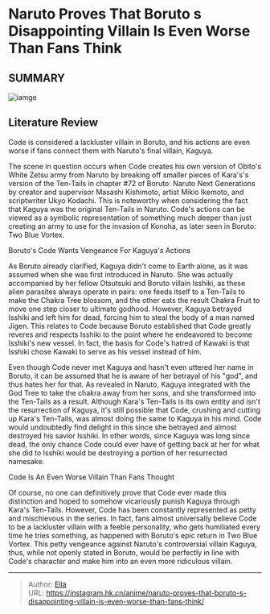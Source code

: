 # Naruto Proves That Boruto s Disappointing Villain Is Even Worse Than Fans Think


## SUMMARY 

![iamge](https://static1.srcdn.com/wordpress/wp-content/uploads/2023/09/code-likely-hates-kaguya.jpg)

## Literature Review

Code is considered a lackluster villain in Boruto, and his actions are even worse if fans connect them with Naruto&#39;s final villain, Kaguya.





The scene in question occurs when Code creates his own version of Obito&#39;s White Zetsu army from Naruto by breaking off smaller pieces of Kara&#39;s&#39;s version of the Ten-Tails in chapter #72 of Boruto: Naruto Next Generations by creator and supervisor Masashi Kishimoto, artist Mikio Ikemoto, and scriptwriter Ukyo Kodachi. This is noteworthy when considering the fact that Kaguya was the original Ten-Tails in Naruto. Code&#39;s actions can be viewed as a symbolic representation of something much deeper than just creating an army to use for the invasion of Konoha, as later seen in Boruto: Two Blue Vortex.





 Boruto&#39;s Code Wants Vengeance For Kaguya&#39;s Actions 
          

As Boruto already clarified, Kaguya didn&#39;t come to Earth alone, as it was assumed when she was first introduced in Naruto. She was actually accompanied by her fellow Otsutsuki and Boruto villain Isshiki, as these alien parasites always operate in pairs: one feeds itself to a Ten-Tails to make the Chakra Tree blossom, and the other eats the result Chakra Fruit to move one step closer to ultimate godhood. However, Kaguya betrayed Isshiki and left him for dead, forcing him to steal the body of a man named Jigen. This relates to Code because Boruto established that Code greatly reveres and respects Isshiki to the point where he endeavored to become Isshiki&#39;s new vessel. In fact, the basis for Code&#39;s hatred of Kawaki is that Isshiki chose Kawaki to serve as his vessel instead of him.




Even though Code never met Kaguya and hasn&#39;t even uttered her name in Boruto, it can be assumed that he is aware of her betrayal of his &#34;god&#34;, and thus hates her for that. As revealed in Naruto, Kaguya integrated with the God Tree to take the chakra away from her sons, and she transformed into the Ten-Tails as a result. Although Kara&#39;s Ten-Tails is its own entity and isn&#39;t the resurrection of Kaguya, it&#39;s still possible that Code, crushing and cutting up Kara&#39;s Ten-Tails, was almost doing the same to Kaguya in his mind. Code would undoubtedly find delight in this since she betrayed and almost destroyed his savior Isshiki. In other words, since Kaguya was long since dead, the only chance Code could ever have of getting back at her for what she did to Isshiki would be destroying a portion of her resurrected namesake.



 Code Is An Even Worse Villain Than Fans Thought 
          




Of course, no one can definitively prove that Code ever made this distinction and hoped to somehow vicariously punish Kaguya through Kara&#39;s Ten-Tails. However, Code has been constantly represented as petty and mischievous in the series. In fact, fans almost universally believe Code to be a lackluster villain with a feeble personality, who gets humiliated every time he tries something, as happened with Boruto&#39;s epic return in Two Blue Vortex. This petty vengeance against Naruto&#39;s controversial villain Kaguya, thus, while not openly stated in Boruto, would be perfectly in line with Code&#39;s character and make him into an even more ridiculous villain.



---

> Author: [Ella](https://instagram.hk.cn/)  
> URL: https://instagram.hk.cn/anime/naruto-proves-that-boruto-s-disappointing-villain-is-even-worse-than-fans-think/  

